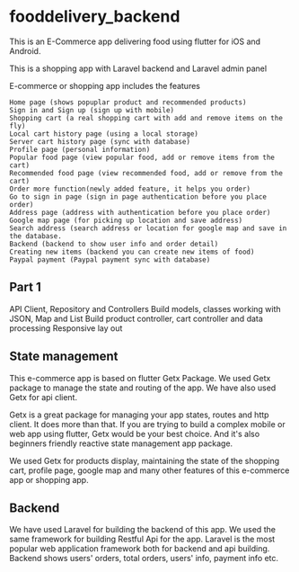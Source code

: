 # fooddelivery_backend
This is an E-Commerce app delivering food using flutter for iOS and Android.

This is a shopping app with Laravel backend and Laravel admin panel


E-commerce or shopping app includes the features

    Home page (shows popuplar product and recommended products)
    Sign in and Sign up (sign up with mobile)
    Shopping cart (a real shopping cart with add and remove items on the fly)
    Local cart history page (using a local storage)
    Server cart history page (sync with database)
    Profile page (personal information)
    Popular food page (view popular food, add or remove items from the cart)
    Recommended food page (view recommended food, add or remove from the cart)
    Order more function(newly added feature, it helps you order)
    Go to sign in page (sign in page authentication before you place order)
    Address page (address with authentication before you place order)
    Google map page (for picking up location and save address)
    Search address (search address or location for google map and save in the database.
    Backend (backend to show user info and order detail)
    Creating new items (backend you can create new items of food)
    Paypal payment (Paypal payment sync with database)



## Part 1
API Client, Repository and Controllers
Build models, classes working with JSON, Map and List
Build product controller, cart controller and data processing
Responsive lay out

## State management

This e-commerce app is based on flutter Getx Package. We used Getx package to manage the state and routing of the app. We have also used Getx for api client. 

Getx is a great package for managing your app states, routes and http client. It does more than that. If you are trying to build a complex mobile or web app using flutter, Getx would be your best choice. And it's also beginners friendly reactive state management app package.

We used Getx for products display, maintaining the state of the shopping cart, profile page, google map and many other features of this e-commerce app or shopping app.

## Backend

We have used Laravel for building the backend of this app. We used the same framework for building Restful Api for the app. Laravel is the most popular web application framework both for backend and api building. Backend shows users' orders, total orders, users' info, payment info etc.
